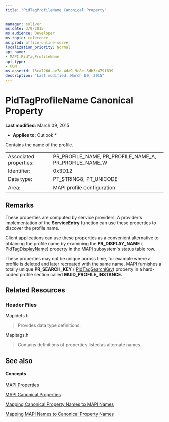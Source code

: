 ```yaml
---
title: "PidTagProfileName Canonical Property"
 
 
manager: soliver
ms.date: 3/9/2015
ms.audience: Developer
ms.topic: reference
ms.prod: office-online-server
localization_priority: Normal
api_name:
- MAPI.PidTagProfileName
api_type:
- COM
ms.assetid: 13ca726d-ae7a-4da9-9c8e-3db3c479f839
description: "Last modified: March 09, 2015"
---
```


# PidTagProfileName Canonical Property

 **Last modified:** March 09, 2015 
  
 * **Applies to:** Outlook * 
  
Contains the name of the profile.
  
|||
|:-----|:-----|
|Associated properties:  <br/> |PR_PROFILE_NAME, PR_PROFILE_NAME_A, PR_PROFILE_NAME_W  <br/> |
|Identifier:  <br/> |0x3D12  <br/> |
|Data type:  <br/> |PT_STRING8, PT_UNICODE  <br/> |
|Area:  <br/> |MAPI profile configuration  <br/> |
   
## Remarks

These properties are computed by service providers. A provider's implementation of the **ServiceEntry** function can use these properties to discover the profile name. 
  
Client applications can use these properties as a convenient alternative to obtaining the profile name by examining the **PR_DISPLAY_NAME** ( [PidTagDisplayName](pidtagdisplayname-canonical-property.md)) property in the MAPI subsystem's status table row.
  
These properties may not be unique across time, for example where a profile is deleted and later recreated with the same name. MAPI furnishes a totally unique **PR_SEARCH_KEY** ( [PidTagSearchKey](pidtagsearchkey-canonical-property.md)) property in a hard-coded profile section called **MUID_PROFILE_INSTANCE.**
  
## Related Resources

### Header Files

Mapidefs.h
  
> Provides data type definitions.
    
Mapitags.h
  
> Contains definitions of properties listed as alternate names.
    
## See also

#### Concepts

[MAPI Properties](mapi-properties.md)
  
[MAPI Canonical Properties](mapi-canonical-properties.md)
  
[Mapping Canonical Property Names to MAPI Names](mapping-canonical-property-names-to-mapi-names.md)
  
[Mapping MAPI Names to Canonical Property Names](mapping-mapi-names-to-canonical-property-names.md)

